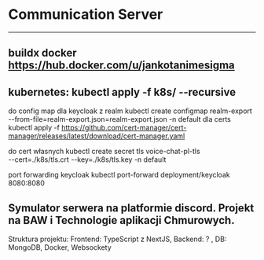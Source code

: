 # Communication Server

---
## buildx docker https://hub.docker.com/u/jankotanimesigma

## kubernetes: kubectl apply -f k8s/ --recursive

do config map dla keycloak z realm
kubectl create configmap realm-export --from-file=realm-export.json=realm-export.json -n default
dla certs
kubectl apply -f https://github.com/cert-manager/cert-manager/releases/latest/download/cert-manager.yaml

do cert własnych
kubectl create secret tls voice-chat-pl-tls \
  --cert=./k8s/tls.crt --key=./k8s/tls.key -n default

port forwarding keycloak
  kubectl port-forward deployment/keycloak 8080:8080

## Symulator serwera na platformie discord. Projekt na BAW i Technologie aplikacji Chmurowych.

Struktura projektu: Frontend: TypeScript z NextJS, Backend: ? , DB: MongoDB, Docker, Websockety